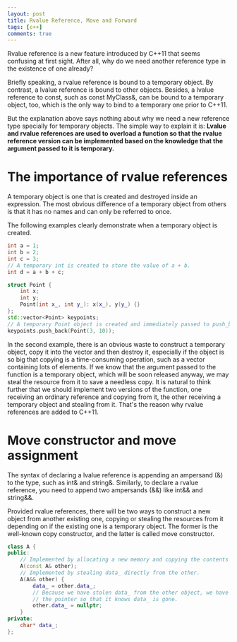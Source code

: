 ```yaml
---
layout: post
title: Rvalue Reference, Move and Forward
tags: [c++]
comments: true
---
```


Rvalue reference is a new feature introduced by C++11 that seems confusing at
first sight. After all, why do we need another reference type in the existence
of one already?

Briefly speaking, a rvalue reference is bound to a temporary object. By
contrast, a lvalue reference is bound to other objects. Besides, a lvalue
reference to const, such as const MyClass&, can be bound to a temporary object,
too, which is the only way to bind to a temporary one prior to C++11.

But the explanation above says nothing about why we need a new reference type
specially for temporary objects. The simple way to explain it is: **Lvalue and
rvalue references are used to overload a function so that the rvalue reference
version can be implemented based on the knowledge that the argument passed to it
is temporary.**

<!--more-->

# The importance of rvalue references #

A temporary object is one that is created and destroyed inside an expression.
The most obvious difference of a temporary object from others is that it has no
names and can only be referred to once.

The following examples clearly demonstrate when a temporary object is created.

```c++
int a = 1;
int b = 2;
int c = 3;
// A temporary int is created to store the value of a + b.
int d = a + b + c;

struct Point {
    int x;
    int y;
    Point(int x_, int y_): x(x_), y(y_) {}
};
std::vector<Point> keypoints;
// A temporary Point object is created and immediately passed to push_back.
keypoints.push_back(Point(3, 10));
```

In the second example, there is an obvious waste to construct a temporary object,
copy it into the vector and then destroy it, especially if the object is so
big that copying is a time-consuming operation, such as a vector containing lots
of elements. If we know that the argument passed to the function is a temporary
object, which will be soon released anyway, we may steal the resource from it
to save a needless copy. It is natural to think further that we should implement
two versions of the function, one receiving an ordinary reference and copying
from it, the other receiving a temporary object and stealing from it. That's the
reason why rvalue references are added to C++11.

# Move constructor and move assignment #

The syntax of declaring a lvalue reference is appending an ampersand (&) to the
type, such as int& and string&. Similarly, to declare a rvalue reference, you
need to append two ampersands (&&) like int&& and string&&.

Provided rvalue references, there will be two ways to construct a new object
from another existing one, copying or stealing the resources from it depending
on if the existing one is a temporary object. The former is the well-known copy
constructor, and the latter is called move constructor.

```c++
class A {
public:
    // Implemented by allocating a new memory and copying the contents of data_.
    A(const A& other);
    // Implemented by stealing data_ directly from the other.
    A(A&& other) {
        data_ = other.data_;
        // Because we have stolen data_ from the other object, we have to reset
        // the pointer so that it knows data_ is gone.
        other.data_ = nullptr;
    }
private:
    char* data_;
};
```
